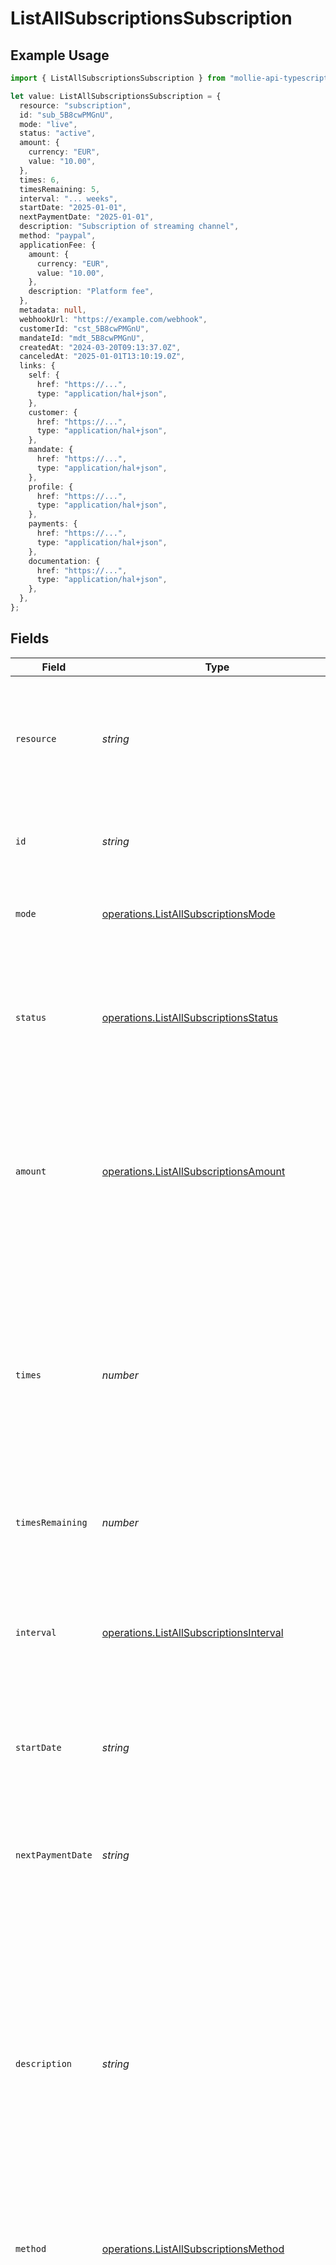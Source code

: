 # ListAllSubscriptionsSubscription

## Example Usage

```typescript
import { ListAllSubscriptionsSubscription } from "mollie-api-typescript/models/operations";

let value: ListAllSubscriptionsSubscription = {
  resource: "subscription",
  id: "sub_5B8cwPMGnU",
  mode: "live",
  status: "active",
  amount: {
    currency: "EUR",
    value: "10.00",
  },
  times: 6,
  timesRemaining: 5,
  interval: "... weeks",
  startDate: "2025-01-01",
  nextPaymentDate: "2025-01-01",
  description: "Subscription of streaming channel",
  method: "paypal",
  applicationFee: {
    amount: {
      currency: "EUR",
      value: "10.00",
    },
    description: "Platform fee",
  },
  metadata: null,
  webhookUrl: "https://example.com/webhook",
  customerId: "cst_5B8cwPMGnU",
  mandateId: "mdt_5B8cwPMGnU",
  createdAt: "2024-03-20T09:13:37.0Z",
  canceledAt: "2025-01-01T13:10:19.0Z",
  links: {
    self: {
      href: "https://...",
      type: "application/hal+json",
    },
    customer: {
      href: "https://...",
      type: "application/hal+json",
    },
    mandate: {
      href: "https://...",
      type: "application/hal+json",
    },
    profile: {
      href: "https://...",
      type: "application/hal+json",
    },
    payments: {
      href: "https://...",
      type: "application/hal+json",
    },
    documentation: {
      href: "https://...",
      type: "application/hal+json",
    },
  },
};
```

## Fields

| Field                                                                                                                                                                                                                                                                                                                                                    | Type                                                                                                                                                                                                                                                                                                                                                     | Required                                                                                                                                                                                                                                                                                                                                                 | Description                                                                                                                                                                                                                                                                                                                                              | Example                                                                                                                                                                                                                                                                                                                                                  |
| -------------------------------------------------------------------------------------------------------------------------------------------------------------------------------------------------------------------------------------------------------------------------------------------------------------------------------------------------------- | -------------------------------------------------------------------------------------------------------------------------------------------------------------------------------------------------------------------------------------------------------------------------------------------------------------------------------------------------------- | -------------------------------------------------------------------------------------------------------------------------------------------------------------------------------------------------------------------------------------------------------------------------------------------------------------------------------------------------------- | -------------------------------------------------------------------------------------------------------------------------------------------------------------------------------------------------------------------------------------------------------------------------------------------------------------------------------------------------------- | -------------------------------------------------------------------------------------------------------------------------------------------------------------------------------------------------------------------------------------------------------------------------------------------------------------------------------------------------------- |
| `resource`                                                                                                                                                                                                                                                                                                                                               | *string*                                                                                                                                                                                                                                                                                                                                                 | :heavy_check_mark:                                                                                                                                                                                                                                                                                                                                       | Indicates the response contains a subscription object. Will always contain the string `subscription` for this<br/>endpoint.                                                                                                                                                                                                                              | subscription                                                                                                                                                                                                                                                                                                                                             |
| `id`                                                                                                                                                                                                                                                                                                                                                     | *string*                                                                                                                                                                                                                                                                                                                                                 | :heavy_check_mark:                                                                                                                                                                                                                                                                                                                                       | The identifier uniquely referring to this subscription. Example: `sub_rVKGtNd6s3`.                                                                                                                                                                                                                                                                       | sub_5B8cwPMGnU                                                                                                                                                                                                                                                                                                                                           |
| `mode`                                                                                                                                                                                                                                                                                                                                                   | [operations.ListAllSubscriptionsMode](../../models/operations/listallsubscriptionsmode.md)                                                                                                                                                                                                                                                               | :heavy_check_mark:                                                                                                                                                                                                                                                                                                                                       | Whether this entity was created in live mode or in test mode.                                                                                                                                                                                                                                                                                            | live                                                                                                                                                                                                                                                                                                                                                     |
| `status`                                                                                                                                                                                                                                                                                                                                                 | [operations.ListAllSubscriptionsStatus](../../models/operations/listallsubscriptionsstatus.md)                                                                                                                                                                                                                                                           | :heavy_check_mark:                                                                                                                                                                                                                                                                                                                                       | The subscription's current status is directly related to the status of the underlying customer or mandate that is<br/>enabling the subscription.                                                                                                                                                                                                         | active                                                                                                                                                                                                                                                                                                                                                   |
| `amount`                                                                                                                                                                                                                                                                                                                                                 | [operations.ListAllSubscriptionsAmount](../../models/operations/listallsubscriptionsamount.md)                                                                                                                                                                                                                                                           | :heavy_check_mark:                                                                                                                                                                                                                                                                                                                                       | The amount for each individual payment that is charged with this subscription. For example, for a monthly<br/>subscription of €10, the subscription amount should be set to €10.                                                                                                                                                                         |                                                                                                                                                                                                                                                                                                                                                          |
| `times`                                                                                                                                                                                                                                                                                                                                                  | *number*                                                                                                                                                                                                                                                                                                                                                 | :heavy_check_mark:                                                                                                                                                                                                                                                                                                                                       | Total number of payments for the subscription. Once this number of payments is reached, the subscription is<br/>considered completed.<br/><br/>Test mode subscriptions will get canceled automatically after 10 payments.                                                                                                                                | 6                                                                                                                                                                                                                                                                                                                                                        |
| `timesRemaining`                                                                                                                                                                                                                                                                                                                                         | *number*                                                                                                                                                                                                                                                                                                                                                 | :heavy_check_mark:                                                                                                                                                                                                                                                                                                                                       | Number of payments left for the subscription.                                                                                                                                                                                                                                                                                                            | 5                                                                                                                                                                                                                                                                                                                                                        |
| `interval`                                                                                                                                                                                                                                                                                                                                               | [operations.ListAllSubscriptionsInterval](../../models/operations/listallsubscriptionsinterval.md)                                                                                                                                                                                                                                                       | :heavy_check_mark:                                                                                                                                                                                                                                                                                                                                       | Interval to wait between payments, for example `1 month` or `14 days`.<br/><br/>The maximum interval is one year (`12 months`, `52 weeks`, or `365 days`).                                                                                                                                                                                               | 1 month                                                                                                                                                                                                                                                                                                                                                  |
| `startDate`                                                                                                                                                                                                                                                                                                                                              | *string*                                                                                                                                                                                                                                                                                                                                                 | :heavy_check_mark:                                                                                                                                                                                                                                                                                                                                       | The start date of the subscription in `YYYY-MM-DD` format.                                                                                                                                                                                                                                                                                               | 2025-01-01                                                                                                                                                                                                                                                                                                                                               |
| `nextPaymentDate`                                                                                                                                                                                                                                                                                                                                        | *string*                                                                                                                                                                                                                                                                                                                                                 | :heavy_minus_sign:                                                                                                                                                                                                                                                                                                                                       | The date of the next scheduled payment in `YYYY-MM-DD` format. If the subscription has been completed or canceled,<br/>this parameter will not be returned.                                                                                                                                                                                              | 2025-01-01                                                                                                                                                                                                                                                                                                                                               |
| `description`                                                                                                                                                                                                                                                                                                                                            | *string*                                                                                                                                                                                                                                                                                                                                                 | :heavy_check_mark:                                                                                                                                                                                                                                                                                                                                       | The subscription's description will be used as the description of the resulting individual payments and so showing<br/>up on the bank statement of the consumer.<br/><br/>**Please note:** the description needs to be unique for the Customer in case it has multiple active subscriptions.                                                             | Subscription of streaming channel                                                                                                                                                                                                                                                                                                                        |
| `method`                                                                                                                                                                                                                                                                                                                                                 | [operations.ListAllSubscriptionsMethod](../../models/operations/listallsubscriptionsmethod.md)                                                                                                                                                                                                                                                           | :heavy_check_mark:                                                                                                                                                                                                                                                                                                                                       | The payment method used for this subscription. If omitted, any of the customer's valid mandates may be used.                                                                                                                                                                                                                                             | paypal                                                                                                                                                                                                                                                                                                                                                   |
| `applicationFee`                                                                                                                                                                                                                                                                                                                                         | [operations.ListAllSubscriptionsApplicationFee](../../models/operations/listallsubscriptionsapplicationfee.md)                                                                                                                                                                                                                                           | :heavy_minus_sign:                                                                                                                                                                                                                                                                                                                                       | With Mollie Connect you can charge fees on payments that your app is processing on behalf of other Mollie<br/>merchants.<br/><br/>Setting an application fee on the subscription will ensure this fee is charged on each individual payment.<br/><br/>Refer to the `applicationFee` parameter on the [Get payment endpoint](get-payment) documentation for more<br/>information. |                                                                                                                                                                                                                                                                                                                                                          |
| `metadata`                                                                                                                                                                                                                                                                                                                                               | *operations.ListAllSubscriptionsMetadata*                                                                                                                                                                                                                                                                                                                | :heavy_check_mark:                                                                                                                                                                                                                                                                                                                                       | Provide any data you like, for example a string or a JSON object. We will save the data alongside the entity.<br/>Whenever you fetch the entity with our API, we will also include the metadata. You can use up to approximately<br/>1kB.<br/><br/>Any metadata added to the subscription will be automatically forwarded to the payments generated for it. |                                                                                                                                                                                                                                                                                                                                                          |
| `webhookUrl`                                                                                                                                                                                                                                                                                                                                             | *string*                                                                                                                                                                                                                                                                                                                                                 | :heavy_check_mark:                                                                                                                                                                                                                                                                                                                                       | We will call this URL for any payment status changes of payments resulting from this subscription.<br/><br/>This webhook will receive **all** events for the subscription's payments. This may include payment failures as<br/>well. Be sure to verify the payment's subscription ID and its status.                                                     | https://example.com/webhook                                                                                                                                                                                                                                                                                                                              |
| `customerId`                                                                                                                                                                                                                                                                                                                                             | *string*                                                                                                                                                                                                                                                                                                                                                 | :heavy_check_mark:                                                                                                                                                                                                                                                                                                                                       | The customer this subscription belongs to.                                                                                                                                                                                                                                                                                                               | cst_5B8cwPMGnU                                                                                                                                                                                                                                                                                                                                           |
| `mandateId`                                                                                                                                                                                                                                                                                                                                              | *string*                                                                                                                                                                                                                                                                                                                                                 | :heavy_minus_sign:                                                                                                                                                                                                                                                                                                                                       | The mandate used for this subscription, if any.                                                                                                                                                                                                                                                                                                          | mdt_5B8cwPMGnU                                                                                                                                                                                                                                                                                                                                           |
| `createdAt`                                                                                                                                                                                                                                                                                                                                              | *string*                                                                                                                                                                                                                                                                                                                                                 | :heavy_check_mark:                                                                                                                                                                                                                                                                                                                                       | The entity's date and time of creation, in [ISO 8601](https://en.wikipedia.org/wiki/ISO_8601) format.                                                                                                                                                                                                                                                    | 2024-03-20T09:13:37.0Z                                                                                                                                                                                                                                                                                                                                   |
| `canceledAt`                                                                                                                                                                                                                                                                                                                                             | *string*                                                                                                                                                                                                                                                                                                                                                 | :heavy_minus_sign:                                                                                                                                                                                                                                                                                                                                       | The subscription's date and time of cancellation, in ISO 8601 format. This parameter is omitted if the<br/>subscription is not canceled (yet).                                                                                                                                                                                                           | 2025-01-01T13:10:19.0Z                                                                                                                                                                                                                                                                                                                                   |
| `links`                                                                                                                                                                                                                                                                                                                                                  | [operations.ListAllSubscriptionsSubscriptionLinks](../../models/operations/listallsubscriptionssubscriptionlinks.md)                                                                                                                                                                                                                                     | :heavy_minus_sign:                                                                                                                                                                                                                                                                                                                                       | An object with several relevant URLs. Every URL object will contain an `href` and a `type` field.                                                                                                                                                                                                                                                        |                                                                                                                                                                                                                                                                                                                                                          |